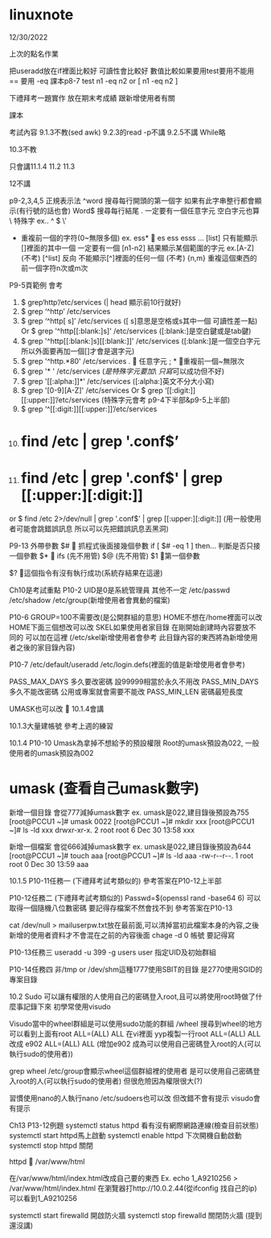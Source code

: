 # linuxnote
12/30/2022

上次的點名作業

把useradd放在if裡面比較好 可讀性會比較好
數值比較如果要用test要用不能用== 要用 -eq 課本p8-7
test n1 -eq n2 or [ n1 -eq n2 ]


下禮拜考一題實作 放在期末考成績 跟新增使用者有關

課本

考試內容
9.1.3不教(sed awk)
9.2.3的read -p不講
9.2.5不講
While略

10.3不教

只會講11.1.4 11.2 11.3

12不講

p9-2,3,4,5
正規表示法
^word 搜尋每行開頭的第一個字 如果有此字串整行都會顯示(有行號的話也會)
Word$ 搜尋每行結尾
. 一定要有一個任意字元 空白字元也算
\ 特殊字 ex.\. \^ \$ \’
* 重複前一個的字符(0~無限多個) ex. ess*  es ess esss …
[list] 只有能顯示[]裡面的其中一個 一定要有一個
[n1-n2] 結果顯示某個範圍的字元 ex.[A-Z]
(不考) [^list] 反向 不能顯示[^]裡面的任何一個
(不考) \{n,m\} 重複這個東西的前一個字符n次或m次

P9-5頁範例 會考
1.	$ grep‘http’/etc/services (| head 顯示前10行就好)
2.	$ grep ‘^http’ /etc/services
3.	$ grep ‘^http[ s]’ /etc/services 
([ s]意思是空格或s其中一個 可讀性差一點)
Or
 $ grep '^http[[:blank:]s]' /etc/services
([:blank:]是空白鍵或是tab鍵)
4.	$ grep '^http[[:blank:]s][[:blank:]]' /etc/services
([:blank:]是一個空白字元 所以外面要再加一個[]才會是選字元)
5.	$ grep '^http.*80' /etc/services
.  任意字元 ; * 重複前一個~無限次
6.	$ grep '\* ' /etc/services (*是特殊字元要加\ 只寫*可以成功但不好)
7.	$ grep '[[:alpha:]]\*' /etc/services ([:alpha:]英文不分大小寫)
8.	$ grep '[0-9][A-Z]' /etc/services
Or
$ grep ‘[[:digit:]][[:upper:]]’/etc/services
(特殊字元會考 p9-4下半部&p9-5上半部)
9.	$ grep ‘^[[:digit:]][[:upper:]]’/etc/services
10.	# find /etc | grep '\.conf$’
11.	# find /etc | grep '\.conf$' | grep [[:upper:][:digit:]]
or
$ find /etc 2>/dev/null | grep '\.conf$' | grep [[:upper:][:digit:]]
(用一般使用者可能會跳錯誤訊息 所以可以先把錯誤訊息丟黑洞)


P9-13 外帶參數
$#  抓程式後面接幾個參數
if [ $# -eq 1 ] then… 判斷是否只接一個參數
$*  ifs (先不用管)
$@ (先不用管)
$1 第一個參數

$? 這個指令有沒有執行成功(系統存結果在這邊)


Ch10是考試重點
P10-2 
UID是0是系統管理員 其他不一定
/etc/passwd /etc/shadow /etc/group(新增使用者會異動的檔案)


P10-6
GROUP=100不需要改(是公開群組的意思)
HOME不想在/home裡面可以改
HOME下面三個想改可以改
SKEL如果使用者家目錄 在剛開始創建時內容要放不同的 可以加在這裡
(/etc/skel新增使用者會參考 此目錄內容的東西將為新增使用者之後的家目錄內容)

P10-7
/etc/default/useradd /etc/login.defs(裡面的值是新增使用者會參考)

PASS_MAX_DAYS 多久要改密碼 設99999相當於永久不用改
PASS_MIN_DAYS 多久不能改密碼 公用或專案就會需要不能改
PASS_MIN_LEN 密碼最短長度 

UMASK也可以改  10.1.4會講


10.1.3大量建帳號
參考上週的練習

10.1.4
P10-10
Umask為拿掉不想給予的預設權限
Root的umask預設為022, 一般使用者的umask預設為002

# umask (查看自己umask數字)

新增一個目錄 會從777減掉umask數字
ex. umask是022,建目錄後預設為755
[root@PCCU1 ~]# umask
0022
[root@PCCU1 ~]# mkdir xxx
[root@PCCU1 ~]# ls -ld xxx
drwxr-xr-x. 2 root root 6 Dec 30 13:58 xxx

新增一個檔案 會從666減掉umask數字
ex. umask是022,建目錄後預設為644
[root@PCCU1 ~]# touch aaa
[root@PCCU1 ~]# ls -ld aaa
-rw-r--r--. 1 root root 0 Dec 30 13:59 aaa

10.1.5
P10-11任務一 (下禮拜考試考類似的)
參考答案在P10-12上半部

P10-12任務二 (下禮拜考試考類似的)
Passwd=$(openssl rand -base64 6) 可以取得一個隨機八位數密碼 要記得存檔案不然會找不到
參考答案在P10-13

cat /dev/null > mailuserpw.txt放在最前面,可以清掉當初此檔案本身的內容,之後新增的使用者資料才不會混在之前的內容後面
chage -d 0 帳號 要記得寫

P10-13任務三
useradd -u 399 -g users user 指定UID及初始群組

P10-14任務四
非/tmp or /dev/shm這種1777使用SBIT的目錄
是2770使用SGID的專案目錄


10.2
Sudo 可以讓有權限的人使用自己的密碼登入root,且可以將使用root時做了什麼事記錄下來
初學常使用visudo

Visudo當中的wheel群組是可以使用sudo功能的群組
/wheel 搜尋到wheel的地方可以看到上面有root ALL=(ALL) ALL
在vi裡面 yyp複製一行root ALL=(ALL) ALL 改成 e902 ALL=(ALL) ALL
(增加e902 成為可以使用自己密碼登入root的人(可以執行sudo的使用者))

grep wheel /etc/group會顯示wheel這個群組裡的使用者 是可以使用自己密碼登入root的人(可以執行sudo的使用者) 但很危險因為權限很大(?)

習慣使用nano的人執行nano /etc/sudoers也可以改 但改錯不會有提示 visudo會有提示

Ch13
P13-12例題
systemctl status httpd 看有沒有網際網路連線(檢查目前狀態)
systemctl start httpd馬上啟動
systemctl enable httpd 下次開機自動啟動
systemctl stop httpd 關閉

httpd  /var/www/html

在/var/www/html/index.html改成自己要的東西
Ex. echo 1_A9210256 > /var/www/html/index.html
在瀏覽器打http://10.0.2.44(從ifconfig 找自己的ip)可以看到1_A9210256

systemctl start firewalld 開啟防火牆
systemctl stop firewalld 關閉防火牆
(提到還沒講)
